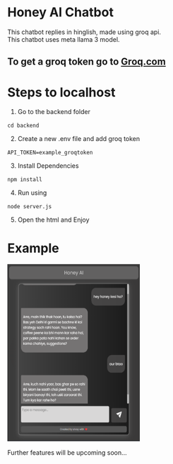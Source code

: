 # Honey AI Chatbot

This chatbot replies in hinglish, made using groq api. <br>
This chatbot uses meta llama 3  model.

## To get a groq token go to [Groq.com](https://console.groq.com/keys)

# Steps to localhost
1. Go to the backend folder
```
cd backend
```
2. Create a new .env file and add groq token
```
API_TOKEN=example_groqtoken
```
3. Install Dependencies
```
npm install
```
4. Run using
```
node server.js
```
5. Open the html and Enjoy
# Example
<img src="https://github.com/ShreyJaiswal1/aichatbot/blob/main/frontend/assets/image.png?raw=true" height="400px" width="300px"><br>

Further features will be upcoming soon...